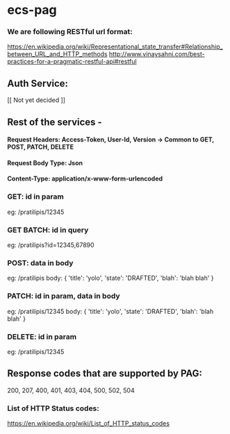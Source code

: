 # ecs-pag

### We are following RESTful url format:
https://en.wikipedia.org/wiki/Representational_state_transfer#Relationship_between_URL_and_HTTP_methods
http://www.vinaysahni.com/best-practices-for-a-pragmatic-restful-api#restful

## Auth Service: 
[[ Not yet decided ]]

## Rest of the services - 
#### Request Headers: Access-Token, User-Id, Version -> Common to GET, POST, PATCH, DELETE
#### Request Body Type: Json
#### Content-Type: application/x-www-form-urlencoded

### GET: id in param
eg: /pratilipis/12345

### GET BATCH: id in query
eg: /pratilipis?id=12345,67890

### POST: data in body
eg: /pratilipis
body: {
	'title': 'yolo',
	'state': 'DRAFTED',
	'blah': 'blah blah'
}

### PATCH: id in param, data in body
eg: /pratilipis/12345
body: {
	'title': 'yolo',
	'state': 'DRAFTED',
	'blah': 'blah blah'
}

### DELETE: id in param
eg: /pratilipis/12345


## Response codes that are supported by PAG: 
200, 207, 400, 401, 403, 404, 500, 502, 504

### List of HTTP Status codes:
https://en.wikipedia.org/wiki/List_of_HTTP_status_codes
